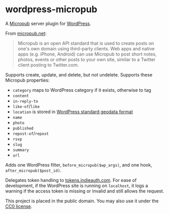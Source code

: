 # wordpress-micropub

A [Micropub](http://micropub.net/) server plugin for [WordPress](https://wordpress.org/).

From [micropub.net](http://micropub.net/):

> Micropub is an open API standard that is used to create posts on one's own domain using third-party clients. Web apps and native apps (e.g. iPhone, Android) can use Micropub to post short notes, photos, events or other posts to your own site, similar to a Twitter client posting to Twitter.com.

Supports create, update, and delete, but not undelete. Supports these
Micropub properties:

* `category` maps to WordPress category if it exists, otherwise to tag
* `content`
* `in-reply-to`
* `like-of`/`like`
* `location` is stored in [WordPress standard geodata format](http://codex.wordpress.org/Geodata)
* `name`
* `photo`
* `published`
* `repost-of`/`repost`
* `rsvp`
* `slug`
* `summary`
* `url`

Adds one WordPress filter, `before_micropub($wp_args)`, and one hook,
`after_micropub($post_id)`.

Delegates token handling to
[tokens.indieauth.com](https://tokens.indieauth.com/). For ease of development,
if the WordPress site is running on `localhost`, it logs a warning if the access
token is missing or invalid and still allows the request.

This project is placed in the public domain. You may also use it under the
[CC0 license](http://creativecommons.org/publicdomain/zero/1.0/).
